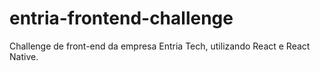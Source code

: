 # entria-frontend-challenge
Challenge de front-end da empresa Entria Tech, utilizando React e React Native.
